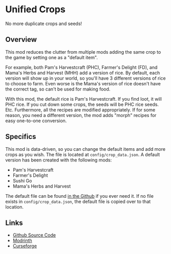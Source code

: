 # Unified Crops

No more duplicate crops and seeds!

## Overview

This mod reduces the clutter from multiple mods adding the same crop to the game
by setting one as a "default item".

For example, both Pam's Harvestcraft (PHC), Farmer's Delight (FD), and Mama's Herbs and Harvest (MHH)
add a version of rice. By default, each version will show up in your world, so 
you'll have 3 different versions of rice to choose to farm. Even worse is the 
Mama's version of rice doesn't have the correct tag, so can't be used for making food.

With this mod, the default rice is Pam's Harvestcraft. If you find loot, it will PHC
rice. If you cut down some crops, the seeds will be PHC rice seeds. Etc.
Furthermore, all the recipes are modified appropriately. If for some reason, 
you need a different version, the mod adds "morph" recipes for easy one-to-one
conversion. 

## Specifics

This mod is data-driven, so you can change the default items and add more crops
as you wish. The file is located at `config/crop_data.json`. A default version
has been created with the following mods:

- Pam's Harvestcraft
- Farmer's Delight
- Sushi Go
- Mama's Herbs and Harvest

The default file can be found [in the Github](https://github.com/pitbox46/UnifiedCrops/blob/master/src/main/resources/crop_data.json)
if you ever need it. If no file exists in `config/crop_data.json`,
the default file is copied over to that location.

## Links

- [Github Source Code](https://github.com/pitbox46/UnifiedCrops)
- [Modrinth](https://modrinth.com/mod/unified-crops)
- [Curseforge](https://legacy.curseforge.com/minecraft/mc-mods/unified-crops)